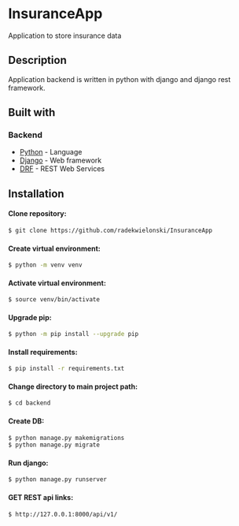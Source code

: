 # InsuranceApp

Application to store insurance data

## Description

Application backend is written in python with django and django rest framework.

## Built with

### Backend

- [Python](https://www.python.org/) - Language
- [Django](https://www.djangoproject.com/) - Web framework
- [DRF](https://www.django-rest-framework.org/) - REST Web Services

## Installation

#### Clone repository:

```sh
$ git clone https://github.com/radekwielonski/InsuranceApp
```

#### Create virtual environment:

```sh
$ python -m venv venv
```

#### Activate virtual environment:

```sh
$ source venv/bin/activate
```

#### Upgrade pip:

```sh
$ python -m pip install --upgrade pip
```

#### Install requirements:

```sh
$ pip install -r requirements.txt
```

#### Change directory to main project path:

```sh
$ cd backend
```

#### Create DB:

```sh
$ python manage.py makemigrations
$ python manage.py migrate
```

#### Run django:

```sh
$ python manage.py runserver
```

#### GET REST api links:

```sh
$ http://127.0.0.1:8000/api/v1/
```
